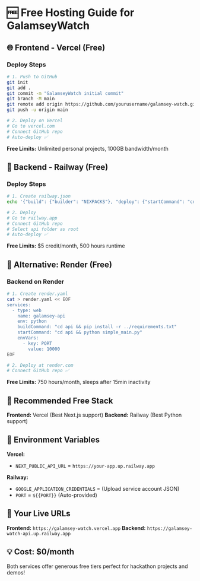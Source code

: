 # 🆓 Free Hosting Guide for GalamseyWatch

## 🌐 Frontend - Vercel (Free)

### Deploy Steps
```bash
# 1. Push to GitHub
git init
git add .
git commit -m "GalamseyWatch initial commit"
git branch -M main
git remote add origin https://github.com/yourusername/galamsey-watch.git
git push -u origin main

# 2. Deploy on Vercel
# Go to vercel.com
# Connect GitHub repo
# Auto-deploy ✅
```

**Free Limits:** Unlimited personal projects, 100GB bandwidth/month

## 🔧 Backend - Railway (Free)

### Deploy Steps
```bash
# 1. Create railway.json
echo '{"build": {"builder": "NIXPACKS"}, "deploy": {"startCommand": "cd api && python simple_main.py"}}' > railway.json

# 2. Deploy
# Go to railway.app
# Connect GitHub repo
# Select api folder as root
# Auto-deploy ✅
```

**Free Limits:** $5 credit/month, 500 hours runtime

## 🔄 Alternative: Render (Free)

### Backend on Render
```bash
# 1. Create render.yaml
cat > render.yaml << EOF
services:
  - type: web
    name: galamsey-api
    env: python
    buildCommand: "cd api && pip install -r ../requirements.txt"
    startCommand: "cd api && python simple_main.py"
    envVars:
      - key: PORT
        value: 10000
EOF

# 2. Deploy at render.com
# Connect GitHub repo ✅
```

**Free Limits:** 750 hours/month, sleeps after 15min inactivity

## 🌟 Recommended Free Stack

**Frontend:** Vercel (Best Next.js support)
**Backend:** Railway (Best Python support)

## 🔗 Environment Variables

**Vercel:**
- `NEXT_PUBLIC_API_URL` = `https://your-app.up.railway.app`

**Railway:**
- `GOOGLE_APPLICATION_CREDENTIALS` = (Upload service account JSON)
- `PORT` = `${{PORT}}` (Auto-provided)

## 📱 Your Live URLs

**Frontend:** `https://galamsey-watch.vercel.app`
**Backend:** `https://galamsey-watch-api.up.railway.app`

## 💡 Cost: $0/month

Both services offer generous free tiers perfect for hackathon projects and demos!